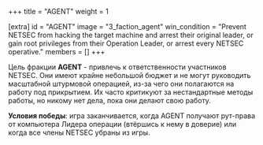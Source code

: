 +++
title = "AGENT"
weight = 1

[extra]
id = "AGENT"
image = "3_faction_agent"
win_condition = "Prevent NETSEC from hacking the target machine and arrest their original leader, or gain root privileges from their Operation Leader, or arrest every NETSEC operative."
members = []
+++

Цель фракции **AGENT** - привлечь к ответственности участников NETSEC.
Они имеют крайне небольшой бюджет и не могут руководить масштабной штурмовой операцией,
из-за чего они полагаются на работу под прикрытием.
Их часто критикуют за нестандартные методы работы, но никому нет дела, пока они делают свою работу.

**Условия победы**:
игра заканчивается, когда AGENT получают рут-права от компьютера Лидера операции (втёршись к нему в доверие)
или когда все члены NETSEC убраны из игры.
